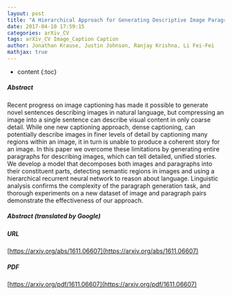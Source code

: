 ```yaml
---
layout: post
title: "A Hierarchical Approach for Generating Descriptive Image Paragraphs"
date: 2017-04-10 17:59:15
categories: arXiv_CV
tags: arXiv_CV Image_Caption Caption
author: Jonathan Krause, Justin Johnson, Ranjay Krishna, Li Fei-Fei
mathjax: true
---
```


* content
{:toc}

##### Abstract
Recent progress on image captioning has made it possible to generate novel sentences describing images in natural language, but compressing an image into a single sentence can describe visual content in only coarse detail. While one new captioning approach, dense captioning, can potentially describe images in finer levels of detail by captioning many regions within an image, it in turn is unable to produce a coherent story for an image. In this paper we overcome these limitations by generating entire paragraphs for describing images, which can tell detailed, unified stories. We develop a model that decomposes both images and paragraphs into their constituent parts, detecting semantic regions in images and using a hierarchical recurrent neural network to reason about language. Linguistic analysis confirms the complexity of the paragraph generation task, and thorough experiments on a new dataset of image and paragraph pairs demonstrate the effectiveness of our approach.

##### Abstract (translated by Google)


##### URL
[https://arxiv.org/abs/1611.06607](https://arxiv.org/abs/1611.06607)

##### PDF
[https://arxiv.org/pdf/1611.06607](https://arxiv.org/pdf/1611.06607)

